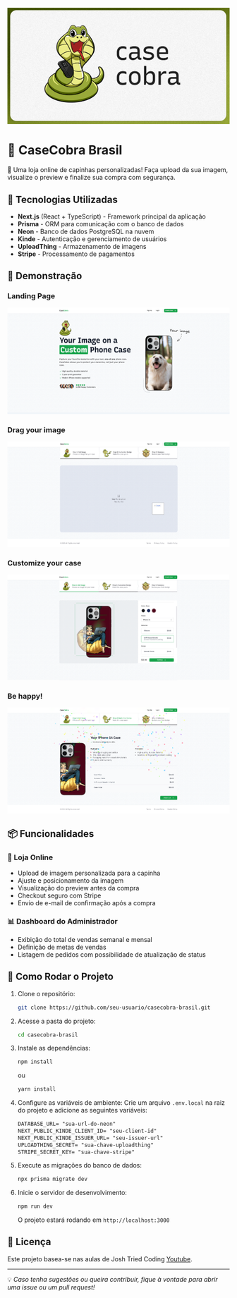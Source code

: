 ![Thumbnail](/public/thumbnail.png)

# 🐍 CaseCobra Brasil

🚀 Uma loja online de capinhas personalizadas! Faça upload da sua imagem, visualize o preview e finalize sua compra com segurança.

## 📌 Tecnologias Utilizadas

- **Next.js** (React + TypeScript) - Framework principal da aplicação
- **Prisma** - ORM para comunicação com o banco de dados
- **Neon** - Banco de dados PostgreSQL na nuvem
- **Kinde** - Autenticação e gerenciamento de usuários
- **UploadThing** - Armazenamento de imagens
- **Stripe** - Processamento de pagamentos

## 📸 Demonstração

### Landing Page

![Landing Page](/public/Home.png)

### Drag your image

![Drag and drop zone](/public/DragnDrop.png)

### Customize your case

![Customize](/public/Customize.png)

### Be happy!

![Finish page](/public/beHappy.png)

## 📦 Funcionalidades

### 🛒 Loja Online
- Upload de imagem personalizada para a capinha
- Ajuste e posicionamento da imagem
- Visualização do preview antes da compra
- Checkout seguro com Stripe
- Envio de e-mail de confirmação após a compra

### 📊 Dashboard do Administrador
- Exibição do total de vendas semanal e mensal
- Definição de metas de vendas
- Listagem de pedidos com possibilidade de atualização de status

## 🚀 Como Rodar o Projeto

1. Clone o repositório:
   ```sh
   git clone https://github.com/seu-usuario/casecobra-brasil.git
   ```

2. Acesse a pasta do projeto:
   ```sh
   cd casecobra-brasil
   ```

3. Instale as dependências:
   ```sh
   npm install
   ```
   ou
   ```sh
   yarn install
   ```

4. Configure as variáveis de ambiente:
   Crie um arquivo `.env.local` na raiz do projeto e adicione as seguintes variáveis:
   ```env
   DATABASE_URL= "sua-url-do-neon"
   NEXT_PUBLIC_KINDE_CLIENT_ID= "seu-client-id"
   NEXT_PUBLIC_KINDE_ISSUER_URL= "seu-issuer-url"
   UPLOADTHING_SECRET= "sua-chave-uploadthing"
   STRIPE_SECRET_KEY= "sua-chave-stripe"
   ```

5. Execute as migrações do banco de dados:
   ```sh
   npx prisma migrate dev
   ```

6. Inicie o servidor de desenvolvimento:
   ```sh
   npm run dev
   ```

   O projeto estará rodando em `http://localhost:3000`

## 📜 Licença

Este projeto basea-se nas aulas de Josh Tried Coding [Youtube](https://www.youtube.com/@joshtriedcoding).

---

💡 _Caso tenha sugestões ou queira contribuir, fique à vontade para abrir uma issue ou um pull request!_
